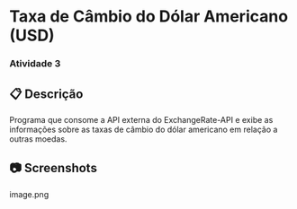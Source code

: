 # Taxa de Câmbio do Dólar Americano (USD)
### Atividade 3


## 📋 Descrição
Programa que consome a API externa do ExchangeRate-API e exibe as informações sobre as taxas de câmbio do dólar americano em relação a outras moedas. 

## 📷 Screenshots

image.png



